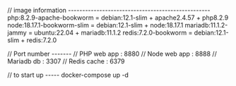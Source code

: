 // image information --------------------------------------------------
php:8.2.9-apache-bookworm  = debian:12.1-slim + apache2.4.57 + php8.2.9
node:18.17.1-bookworm-slim = debian:12.1-slim + node:18.17.1
mariadb:11.1.2-jammy       = ubuntu:22.04     + mariadb:11.1.2
redis:7.2.0-bookworm       = debian:12.1-slim + redis:7.2.0

// Port number -------
// PHP web app  : 8880
// Node web app : 8888
// Mariadb db   : 3307
// Redis cache  : 6379

// to start up -----
docker-compose up -d
